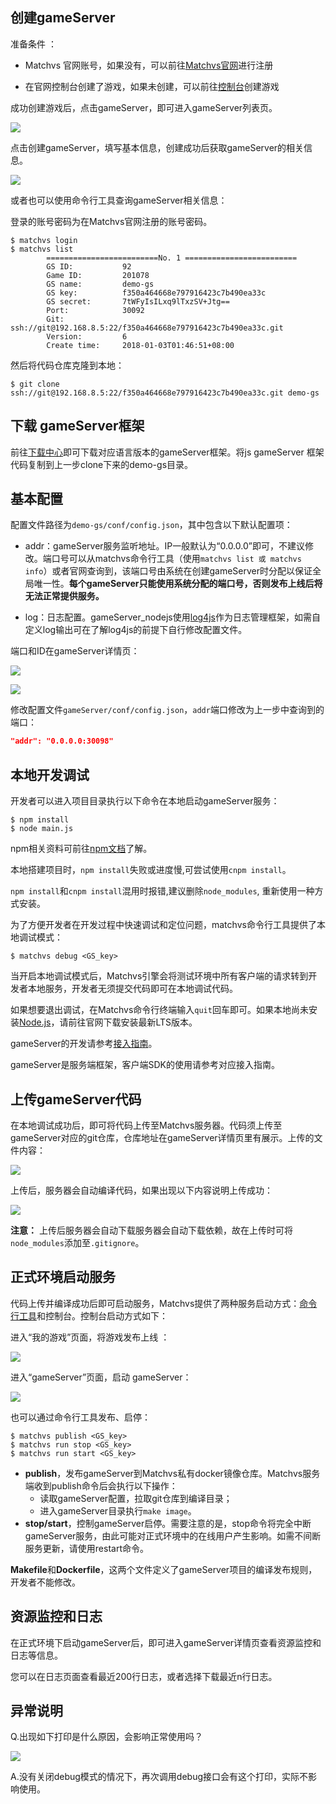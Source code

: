 ## 创建gameServer

准备条件 ：

- Matchvs 官网账号，如果没有，可以前往[Matchvs官网](http://www.matchvs.com/vsRegister)进行注册

- 在官网控制台创建了游戏，如果未创建，可以前往[控制台](http://www.matchvs.com/manage)创建游戏

成功创建游戏后，点击gameServer，即可进入gameServer列表页。

![](http://imgs.matchvs.com/static/gs_creategs.png)

点击创建gameServer，填写基本信息，创建成功后获取gameServer的相关信息。

![](http://imgs.matchvs.com/static/gs_createsuc1.png)

或者也可以使用命令行工具查询gameServer相关信息：

登录的账号密码为在Matchvs官网注册的账号密码。

```shell
$ matchvs login
$ matchvs list
		=========================No. 1 =========================
        GS ID:           92
        Game ID:         201078
        GS name:         demo-gs
        GS key:          f350a464668e797916423c7b490ea33c
        GS secret:       7tWFyIsILxq9lTxzSV+Jtg==
        Port:            30092
        Git:             ssh://git@192.168.8.5:22/f350a464668e797916423c7b490ea33c.git
        Version:         6
        Create time:     2018-01-03T01:46:51+08:00
```

然后将代码仓库克隆到本地：

```shell
$ git clone ssh://git@192.168.8.5:22/f350a464668e797916423c7b490ea33c.git demo-gs
```

## 下载 gameServer框架

前往[下载中心](http://www.matchvs.com/serviceDownload)即可下载对应语言版本的gameServer框架。将js gameServer 框架代码复制到上一步clone下来的demo-gs目录。

## 基本配置

配置文件路径为`demo-gs/conf/config.json`，其中包含以下默认配置项：

- addr：gameServer服务监听地址。IP一般默认为“0.0.0.0”即可，不建议修改。端口号可以从matchvs命令行工具（使用`matchvs list 或 matchvs info`）或者官网查询到，该端口号由系统在创建gameServer时分配以保证全局唯一性。**每个gameServer只能使用系统分配的端口号，否则发布上线后将无法正常提供服务。**

- log：日志配置。gameServer_nodejs使用[log4js](https://www.npmjs.com/package/log4js)作为日志管理框架，如需自定义log输出可在了解log4js的前提下自行修改配置文件。

端口和ID在gameServer详情页：

![](http://imgs.matchvs.com/static/gs_detailbu.png)



![](http://imgs.matchvs.com/static/gs_detail.png)


修改配置文件`gameServer/conf/config.json`，`addr`端口修改为上一步中查询到的端口：

```json
"addr": "0.0.0.0:30098"
```
## 本地开发调试

开发者可以进入项目目录执行以下命令在本地启动gameServer服务：

```shell
$ npm install 
$ node main.js
```

npm相关资料可前往[npm文档](https://www.npmjs.com.cn/)了解。

本地搭建项目时，`npm install`失败或进度慢,可尝试使用`cnpm install`。

`npm install`和`cnpm install`混用时报错,建议删除`node_modules`, 重新使用一种方式安装。

为了方便开发者在开发过程中快速调试和定位问题，matchvs命令行工具提供了本地调试模式：

```shell
$ matchvs debug <GS_key>
```

当开启本地调试模式后，Matchvs引擎会将测试环境中所有客户端的请求转到开发者本地服务，开发者无须提交代码即可在本地调试代码。

如果想要退出调试，在Matchvs命令行终端输入`quit`回车即可。如果本地尚未安装[Node.js](https://nodejs.org)，请前往官网下载安装最新LTS版本。

gameServer的开发请参考[接入指南](http://www.matchvs.com/service?page=guideJSgameServer)。

gameServer是服务端框架，客户端SDK的使用请参考对应接入指南。

## 上传gameServer代码

在本地调试成功后，即可将代码上传至Matchvs服务器。代码须上传至gameServer对应的git仓库，仓库地址在gameServer详情页里有展示。上传的文件内容：

![](http://imgs.matchvs.com/static/gameserverJSupload.png)

上传后，服务器会自动编译代码，如果出现以下内容说明上传成功：

![](http://imgs.matchvs.com/static/gs_buildsuc.png)

**注意：** 上传后服务器会自动下载服务器会自动下载依赖，故在上传时可将`node_modules`添加至`.gitignore`。

## 正式环境启动服务

代码上传并编译成功后即可启动服务，Matchvs提供了两种服务启动方式：[命令行工具](http://www.matchvs.com/service?page=gameServerCommand)和控制台。控制台启动方式如下：

进入“我的游戏”页面，将游戏发布上线 ：

![](http://imgs.matchvs.com/static/gs_publish.png)

进入“gameServer”页面，启动 gameServer：

![](http://imgs.matchvs.com/static/gs_webstart.png)

也可以通过命令行工具发布、启停：

```shell
$ matchvs publish <GS_key>
$ matchvs run stop <GS_key>
$ matchvs run start <GS_key>
```

- **publish**，发布gameServer到Matchvs私有docker镜像仓库。Matchvs服务端收到publish命令后会执行以下操作：
  - 读取gameServer配置，拉取git仓库到编译目录；
  - 进入gameServer目录执行`make image`。
- **stop/start**，控制gameServer启停。需要注意的是，stop命令将完全中断gameServer服务，由此可能对正式环境中的在线用户产生影响。如需不间断服务更新，请使用restart命令。

**Makefile**和**Dockerfile**，这两个文件定义了gameServer项目的编译发布规则，开发者不能修改。

## 资源监控和日志

在正式环境下启动gameServer后，即可进入gameServer详情页查看资源监控和日志等信息。

您可以在日志页面查看最近200行日志，或者选择下载最近n行日志。

## 异常说明

Q.出现如下打印是什么原因，会影响正常使用吗？

![](http://imgs.matchvs.com/static/gsqa.png)

A.没有关闭debug模式的情况下，再次调用debug接口会有这个打印，实际不影响使用。